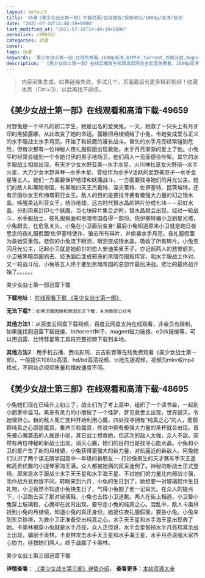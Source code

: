 ```yaml
---
layout: default
title: '动漫《美少女战士第一部》下载资源/在线播放/视频地址/1080p/高清/蓝光'
date: "2021-07-10T14:40:19+0800"
last_modified_at: "2021-07-10T14:40:19+0800"
permalink: /49659/
categories: 动漫
cover:
tags: 动漫
keywords: '美少女战士第一部,在线免费看,1080p高清,bt种子,torrent,百度云盘,magnet,磁力链,迅雷下载资源'
description: '《美少女战士第一部》在线云播放手机西瓜影院吉吉影音免费看，1080p高清bd/hd未删减完整版和tc抢先枪版，mkv/mp4格式，附带bt/torrent种子、magnet/磁力链、百度云盘、网盘资源迅雷下载链接'
---
```


>内容采集生成，如果链接失效，多试几个，页面最后有更多精彩视频！收藏本页（Ctrl+D)，以后再找不麻烦。


## 《美少女战士第一部》在线观看和高清下载-49659

月野兔是一个平凡的初二学生，她是出名的爱哭鬼。一天，她救了一只头上有月牙印的黑猫露娜，从此改变了她的命运。露娜把月棱镜给了小兔，令她变成爱与正义的水手服战士水手月亮，开始了和妖魔的漫长战斗。冒失的水手月亮经常碰到危险，但每次都有一位神秘人夜礼服假面出现救她，水手月亮渐渐的爱上了他。小兔平时经常会碰到一个令她讨厌的男子地场卫，他们两人一见面便会吵架。其它的水手服战士相继出现，有天才少女水野亚美--水手水星、火川神社巫女火野丽--水手火星、大力少女木野真琴--水手木星、曾经作为水手V活跃的爱野美奈子--水手金星等五人。她们一方面要保护地球和妖魔战斗，一方面要找寻她们的月光公主。她们的敌人叫黑暗帝国，有黑暗四天王杰戴特、涅夫莱特、佐伊塞特、昆茨埃特，还有贝丽尔女王和梅塔莉亚女王。敌人的目的是要找寻拥有极强大力量的幻之银水晶，唤醒美达利亚女王，统治地球。远古时代银水晶的碎片分成七块－－彩虹水晶，分别用来封印七个妖魔，当七块碎片集合之时，银水晶就会出现。经过一轮战斗，水手服战士、夜礼服假面和黑暗帝国各得一部份。佐伊塞特骗小卫到星光塔，小兔跟去，在危急关头，小兔在小卫面前变身! 最后小兔知道原来小卫就是她日夜思念的夜礼服假面!佐伊塞特使诈，骗去所有碎片，并偷袭水手月亮，夜礼服假面为救她受重伤。悲伤的小兔流下眼泪，眼泪变成银水晶，吸收了所有碎片。小兔变回月光公主，记起小卫就是她前世的恋人安迪美奥王子，亦记起两人的悲惨前世。小卫被黑暗帝国抓去，经洗脑后变成邪恶的黑暗帝国指挥官，和水手服战士作对。又一轮战斗后，小兔等五人终于要到黑暗帝国的总部作最后决战。悲壮的最终战开始了。。。。。。


美少女战士第一部迅雷下载

**下载地址**： [在线观看下载 《美少女战士第一部》](https://www.993dy.com//vod-detail-id-3937.html) 


**无法下载?**：`如果迅雷因版权原因无法下载，关注微信公众号 `

**其他方法1**：从百度云网盘下载视频，百度云网盘支持在线观看，非会员有限制，如果能找到迅雷下载链接、bt/torrent种子、magnet磁力链接、e2dk链接等，可以用迅雷、比特彗星等工具将完整视频下载到本地。

**其他方法2**：用手机云播、西瓜影院、吉吉影音等在线免费观看《美少女战士第一部》，一般提供1080p高清、hd/bd高清视频、tc抢先版视频，视频为mkv或mp4格式，不同站点视频质量和播放速度不同。


## 《美少女战士第三部》在线观看和高清下载-48695

小兔她们现在已经升上初三了，战士们为了考上高中，组织了一个读书会，一起到小丽家中温习。素来有灵力的小丽做了一个怪梦，梦见救世主出现，世界毁灭，令她很担心。新的敌人死亡变种开始利用心魔，四处找寻拥有“纯真之心”的人，而那颗纯真之心即是魔具，集齐三粒魔具，传说中拥有极强大力量的圣杯就会出现。首先被心魔袭击的人就是小丽，其它战士想救她，但这次的敌人太强，众人不敌。突然有两位神秘的新战士出现，消灭心魔，她们的目的也是找寻心能水晶。小兔和小卫的爱产生了新的月棱镜，小兔获得更强大的新力量，对抗逼近的新敌人。阿兔她们认识了两个读无限学园高中一年级的新朋友 -- 打扮像男生的天才赛车手天王遥和高贵优雅的小提琴家海王满，众人都被她俩的风采迷倒了。神秘的新战士正式登场，原来是水手服战士水手天王星和水手海王星，不过她们的力量比内部战士强，而作战方式也很不同。转眼来到六月，小兔的生日到了，她想要一对玻璃鞋作生日礼物，小卫竟然不知道小兔快生日了，气得小兔掴了他一记耳光。在众人的提点下，小卫跑去买了那对玻璃鞋，小兔也去找小卫道歉。两人在街上相遇，小卫替小兔穿上玻璃鞋，心魔却在此时出现，要夺走小兔的纯真之心。混乱中，敌人卡奥林拾到小兔的月棱镜，知道小兔的真正身份，她捉住夜礼服假面，要胁小兔。小兔来到东京铁塔，为救小卫正准备交出纯真之心，水手天王星和水手海王星出现救了她。卡奥林揭穿小兔就是水手月亮，众人正惊讶，水手金星假扮水手月亮和其余战士出现，骗倒卡奥林。卡奥林攻击水手天王星和水手海王星，水手月亮说服大家齐心协力，拯救她们两人，终于战胜了卡奥林。


美少女战士第三部迅雷下载

**详情查看**： [《美少女战士第三部》详情介绍](/movie/48695/)， **查看更多**：[本站资源大全](/movie/t/all/)

